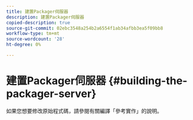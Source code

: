 ```yaml
---
title: 建置Packager伺服器
description: 建置Packager伺服器
copied-description: true
source-git-commit: 02ebc3548a254b2a6554f1ab34afbb3ea5f09bb8
workflow-type: tm+mt
source-wordcount: '28'
ht-degree: 0%

---
```


# 建置Packager伺服器 {#building-the-packager-server}

如果您想要修改原始程式碼，請參閱有關編譯「參考實作」的說明。
